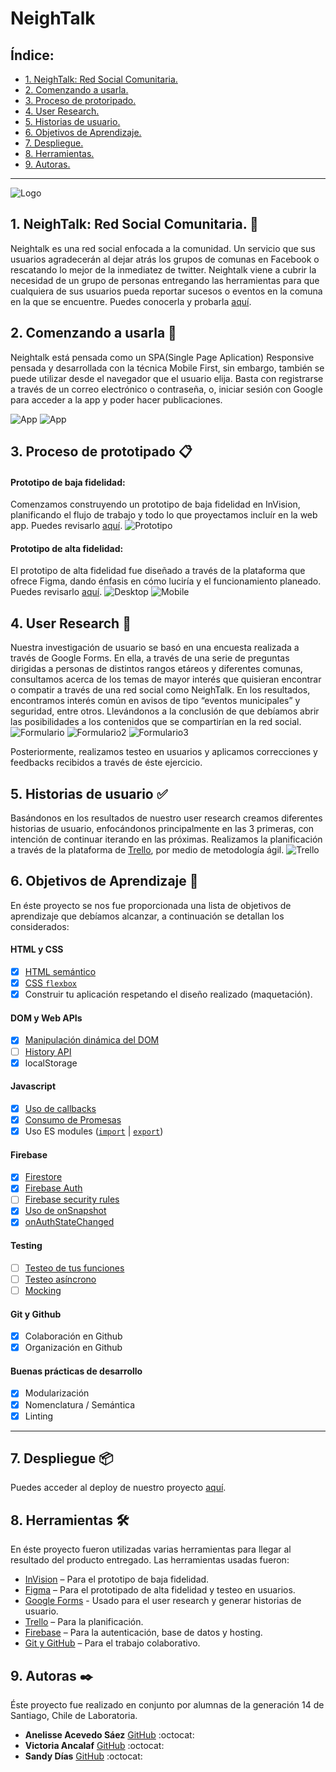 # NeighTalk

## Índice:

* [1. NeighTalk: Red Social Comunitaria.](#1-NeighTalk:-Red-Social-Comunitaria)
* [2. Comenzando a usarla.](#2-Comenzando-a-usarla)
* [3. Proceso de protoripado.](#3-Proceso-de-protoripado)
* [4. User Research.](#4-User-Research)
* [5. Historias de usuario.](#5-Historias-de-usuario)
* [6. Objetivos de Aprendizaje.](#6-Objetivos-de-Aprendizaje)
* [7. Despliegue.](#8-Despliegue)
* [8. Herramientas.](#9-Herramientas)
* [9. Autoras.](#10-Autoras)

***

![Logo](src/img/neightalk.png)

## 1. NeighTalk: Red Social Comunitaria. :speech_balloon:


Neightalk es una red social enfocada a la comunidad. Un servicio que sus usuarios agradecerán al dejar atrás los grupos de comunas en Facebook o rescatando lo mejor de la inmediatez de twitter.
Neightalk viene a cubrir la necesidad de un grupo de personas entregando las herramientas para que cualquiera de sus usuarios pueda reportar sucesos o eventos en la comuna en la que se encuentre.
Puedes conocerla y probarla [aquí](https://social-network-proyect.web.app/).

## 2. Comenzando a usarla 🚀

Neightalk está pensada como un SPA(Single Page Aplication) Responsive pensada y desarrollada con la técnica Mobile First, sin embargo, también se puede utilizar desde el navegador que el usuario elija.
Basta con registrarse a través de un correo electrónico o contraseña, o, iniciar sesión con Google para acceder a la app y poder hacer publicaciones.

![App](src/img/CP1.png) ![App](src/img/CP2.png)

## 3. Proceso de prototipado 📋

#### Prototipo de baja fidelidad:
Comenzamos construyendo un prototipo de baja fidelidad en InVision, planificando el flujo de trabajo y todo lo que proyectamos incluír en la web app.
Puedes revisarlo [aquí](https://victoriaancalaf863833.invisionapp.com/freehand/Red-Social-LZshkZbYx).
![Prototipo](src/img/protbaja.png)

#### Prototipo de alta fidelidad:
El prototipo de alta fidelidad fue diseñado a través de la plataforma que ofrece Figma, dando énfasis en cómo luciría y el funcionamiento planeado.
Puedes revisarlo [aquí](https://www.figma.com/proto/sBhHcoydNjATT6ITZg6RO3/Red-Social?node-id=1%3A2&viewport=197%2C514%2C0.5261549949645996&scaling=scale-down).
![Desktop](src/img/AFD.png) ![Mobile](src/img/AFM.png)


## 4. User Research :busts_in_silhouette:

Nuestra investigación de usuario se basó en una encuesta realizada a través de Google Forms.
En ella, a través de una serie de preguntas dirigidas a personas de distintos rangos etáreos y diferentes comunas, consultamos acerca de los temas de mayor interés que quisieran encontrar o compatir a través de una red social como NeighTalk.
En los resultados, encontramos interés común en avisos de tipo “eventos municipales” y seguridad, entre otros.
Llevándonos a la conclusión de que debíamos abrir las posibilidades a los contenidos que se compartirían en la red social.
![Formulario](src/img/Encuesta1.png) ![Formulario2](src/img/Encuesta2.png) ![Formulario3](src/img/Encuesta3.png)

Posteriormente, realizamos testeo en usuarios y aplicamos correcciones y feedbacks recibidos a través de éste ejercicio.

## 5. Historias de usuario ✅
Basándonos en los resultados de nuestro user research creamos diferentes historias de usuario, enfocándonos principalmente en las 3 primeras, con intención de continuar iterando en las próximas.
Realizamos la planificación a través de la plataforma de [Trello](https://trello.com/invite/b/2Hyq5iQ0/7b4c56962762892e3ed020376ff0948a/social-network), por medio de metodología ágil.
![Trello](src/img/Trello.png)

## 6. Objetivos de Aprendizaje 🔧
En éste proyecto se nos fue proporcionada una lista de objetivos de aprendizaje que debíamos alcanzar, a continuación se detallan los considerados:

#### HTML y CSS

* [x] [HTML semántico](https://developer.mozilla.org/en-US/docs/Glossary/Semantics#Semantics_in_HTML)
* [x] [CSS `flexbox`](https://css-tricks.com/snippets/css/a-guide-to-flexbox/)
* [x] Construir tu aplicación respetando el diseño realizado (maquetación).

#### DOM y Web APIs

* [x] [Manipulación dinámica del DOM](https://developer.mozilla.org/es/docs/Referencia_DOM_de_Gecko/Introducci%C3%B3n)
* [ ] [History API](https://developer.mozilla.org/es/docs/DOM/Manipulando_el_historial_del_navegador)
* [x] localStorage

#### Javascript

* [x] [Uso de callbacks](https://developer.mozilla.org/es/docs/Glossary/Callback_function)
* [x] [Consumo de Promesas](https://scotch.io/tutorials/javascript-promises-for-dummies#toc-consuming-promises)
* [x] Uso ES modules
([`import`](https://developer.mozilla.org/en-US/docs/Web/JavaScript/Reference/Statements/import)
| [`export`](https://developer.mozilla.org/en-US/docs/Web/JavaScript/Reference/Statements/export))

#### Firebase

* [x] [Firestore](https://firebase.google.com/docs/firestore)
* [x] [Firebase Auth](https://firebase.google.com/docs/auth/web/start)
* [ ] [Firebase security rules](https://firebase.google.com/docs/rules)
* [x] [Uso de onSnapshot](https://firebase.google.com/docs/firestore/query-data/listen)
* [x] [onAuthStateChanged](https://firebase.google.com/docs/auth/web/start#set_an_authentication_state_observer_and_get_user_data)

#### Testing

* [ ] [Testeo de tus funciones](https://jestjs.io/docs/es-ES/getting-started)
* [ ] [Testeo asíncrono](https://jestjs.io/docs/es-ES/asynchronous)
* [ ] [Mocking](https://jestjs.io/docs/es-ES/manual-mocks)

#### Git y Github

* [x] Colaboración en Github
* [x] Organización en Github

#### Buenas prácticas de desarrollo

* [x] Modularización
* [x] Nomenclatura / Semántica
* [x] Linting

***

## 7. Despliegue 📦

Puedes acceder al deploy de nuestro proyecto [aquí](https://social-network-proyect.web.app/).

## 8. Herramientas 🛠️

En éste proyecto fueron utilizadas varias herramientas para llegar al resultado del producto entregado.
Las herramientas usadas fueron:

* [InVision](https://www.invisionapp.com/) – Para el prototipo de baja fidelidad.
* [Figma](https://www.figma.com/) – Para el prototipado de alta fidelidad y testeo en usuarios.
* [Google Forms](https://docs.google.com/forms) - Usado para el user research y generar historias de usuario.
* [Trello](https://trello.com/) – Para la planificación.
* [Firebase](https://firebase.google.com/) – Para la autenticación, base de datos y hosting.
* [Git y GitHub](https://github.com/) – Para el trabajo colaborativo.

## 9. Autoras ✒️

Éste proyecto fue realizado en conjunto por alumnas de la generación 14 de Santiago, Chile de Laboratoria.

* **Anelisse Acevedo Sáez** [GitHub](https://github.com/aneacevedo) :octocat:
* **Victoria Ancalaf** [GitHub](https://github.com/victoria-ancalaf) :octocat:
* **Sandy Días** [GitHub](https://github.com/Sandy-DZ) :octocat:
